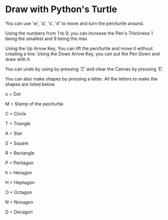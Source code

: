 # Draw with Python's Turtle

You can use 'w', 'a', 's', 'd' to move and turn the pen/turtle around.

Using the numbers from 1 to 9, you can increase the Pen's Thickness 1 being the smallest and 9 being the max

Using the Up Arrow Key, You can lift the pen/turtle and move it without creating a line. Using the Down Arrow Key, you can put the Pen Down and draw with it. 

You can undo by using by pressing 'Z' and clear the Canvas by pressing 'E'.

You can also make shapes by pressing a letter. All the letters to make the shapes are listed below.

o = Dot 





M = Stamp of the pen/turtle






C = Circle






T = Triangle







A = Star







S = Square







R = Rectangle







P = Pentagon







h = Hexagon






H = Heptagon






O = Octagon





N = Nonagon






D = Decagon


